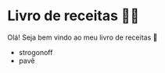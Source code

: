 # Livro de receitas :man_cook:

Olá! Seja bem vindo ao meu livro de receitas :clap:

- strogonoff
- pavê

